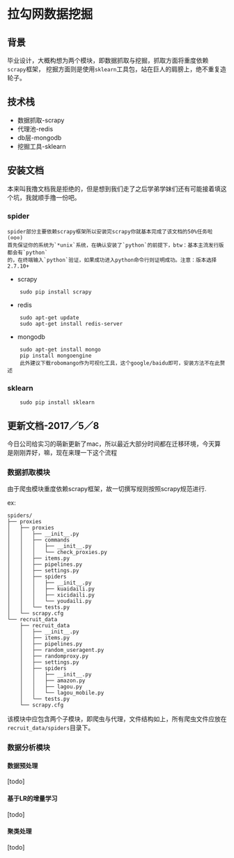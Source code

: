 拉勾网数据挖掘
======

背景
---

毕业设计，大概构想为两个模块，即数据抓取与挖掘，抓取方面将重度依赖`scrapy`框架，
挖掘方面则是使用`sklearn`工具包，站在巨人的肩膀上，绝不重复造轮子。

技术栈
--

- 数据抓取-scrapy
- 代理池-redis
- db层-mongodb
- 挖掘工具-sklearn

安装文档
---
本来叫我撸文档我是拒绝的，但是想到我们走了之后学弟学妹们还有可能接着填这个坑，我就顺手撸一份吧。
### spider
    spider部分主要依赖scrapy框架所以安装完scrapy你就基本完成了该文档的50%任务啦(⊙o⊙)
    首先保证你的系统为`*unix`系统，在确认安装了`python`的前提下，btw：基本主流发行版都会有`python`
    的，在终端输入`python`验证，如果成功进入python命令行则证明成功。注意：版本选择2.7.10+

- scrapy
```
    sudo pip install scrapy
```

- redis
```
    sudo apt-get update
    sudo apt-get install redis-server
```

- mongodb
```
    sudo apt-get install mongo
    pip install mongoengine
    此外建议下载robomango作为可视化工具，这个google/baidu即可，安装方法不在此赘述
```

### sklearn

```
    sudo pip install sklearn
```

更新文档-2017／5／8
-----

今日公司给实习的萌新更新了mac，所以最近大部分时间都在迁移环境，今天算是刚刚弄好，嘛，现在来理一下这个流程


### 数据抓取模块

由于爬虫模块重度依赖scrapy框架，故一切撰写规则按照scrapy规范进行.

ex:
```
spiders/
├── proxies
│   ├── proxies
│   │   ├── __init__.py
│   │   ├── commands
│   │   │   ├── __init__.py
│   │   │   └── check_proxies.py
│   │   ├── items.py
│   │   ├── pipelines.py
│   │   ├── settings.py
│   │   ├── spiders
│   │   │   ├── __init__.py
│   │   │   ├── kuaidaili.py
│   │   │   ├── xicidaili.py
│   │   │   └── youdaili.py
│   │   └── tests.py
│   └── scrapy.cfg
└── recruit_data
    ├── recruit_data
    │   ├── __init__.py
    │   ├── items.py
    │   ├── pipelines.py
    │   ├── random_useragent.py
    │   ├── randomproxy.py
    │   ├── settings.py
    │   ├── spiders
    │   │   ├── __init__.py
    │   │   ├── amazon.py
    │   │   ├── lagou.py
    │   │   └── lagou_mobile.py
    │   └── tests.py
    └── scrapy.cfg
```
该模块中应包含两个子模块，即爬虫与代理，文件结构如上，所有爬虫文件应放在<code>recruit_data/spiders</code>目录下。

### 数据分析模块

#### 数据预处理

[todo]
#### 基于LR的增量学习

[todo]
#### 聚类处理

[todo]